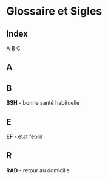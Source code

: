 # Glossaire et Sigles

## Index

[A](#a) [B](#b) [C](#c)

## A

## B
**BSH** - bonne santé habituelle  

## E
**EF** - état fébril  

## R
**RAD** - retour au domicille
